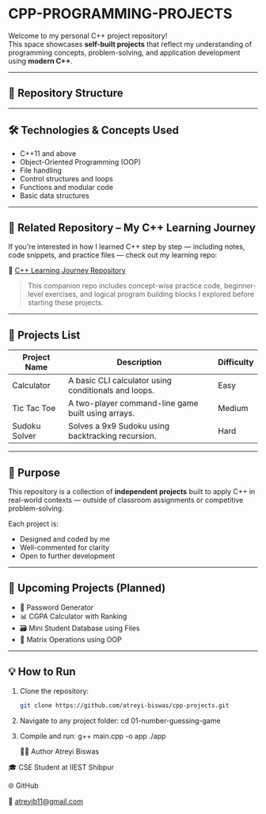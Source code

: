 # CPP-PROGRAMMING-PROJECTS

Welcome to my personal C++ project repository!  
This space showcases **self-built projects** that reflect my understanding of programming concepts, problem-solving, and application development using **modern C++**.

---

## 📁 Repository Structure


---

## 🛠 Technologies & Concepts Used

- C++11 and above  
- Object-Oriented Programming (OOP)  
- File handling  
- Control structures and loops  
- Functions and modular code  
- Basic data structures

---

## 🧠 Related Repository – My C++ Learning Journey

If you're interested in how I learned C++ step by step — including notes, code snippets, and practice files — check out my learning repo:

🔗 [C++ Learning Journey Repository](https://github.com/atreyi-biswas/General/tree/main/cpp-programming)

> This companion repo includes concept-wise practice code, beginner-level exercises, and logical program building blocks I explored before starting these projects.

---

## 🧠 Projects List

| Project Name    | Description                                           | Difficulty |
|----------------|-------------------------------------------------------|------------|
| Calculator      | A basic CLI calculator using conditionals and loops. | Easy       |
| Tic Tac Toe     | A two-player command-line game built using arrays.   | Medium     |
| Sudoku Solver   | Solves a 9x9 Sudoku using backtracking recursion.    | Hard       |

---

## 🎯 Purpose

This repository is a collection of **independent projects** built to apply C++ in real-world contexts — outside of classroom assignments or competitive problem-solving.

Each project is:
- Designed and coded by me  
- Well-commented for clarity  
- Open to further development

---

## 🚧 Upcoming Projects (Planned)

- 🔐 Password Generator  
- 📊 CGPA Calculator with Ranking  
- 🗃️ Mini Student Database using Files  
- 🧮 Matrix Operations using OOP  

---


## 💡 How to Run

1. Clone the repository:
   ```bash
   git clone https://github.com/atreyi-biswas/cpp-projects.git

2. Navigate to any project folder:
   cd 01-number-guessing-game
   
3. Compile and run:
   g++ main.cpp -o app
./app


   
   👩‍💻 Author
Atreyi Biswas

🎓 CSE Student at IIEST Shibpur

🌐 GitHub

📧 atreyib11@gmail.com


